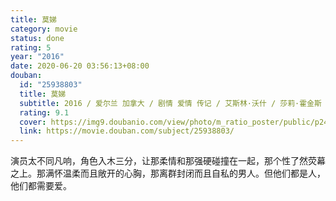```yaml
---
title: 莫娣
category: movie
status: done
rating: 5
year: "2016"
date: 2020-06-20 03:56:13+08:00
douban:
  id: "25938803"
  title: 莫娣
  subtitle: 2016 / 爱尔兰 加拿大 / 剧情 爱情 传记 / 艾斯林·沃什 / 莎莉·霍金斯 伊桑·霍克
  rating: 9.1
  cover: https://img9.doubanio.com/view/photo/m_ratio_poster/public/p2431089276.jpg
  link: https://movie.douban.com/subject/25938803/
---
```


演员太不同凡响，角色入木三分，让那柔情和那强硬碰撞在一起，那个性了然荧幕之上。那满怀温柔而且敞开的心胸，那离群封闭而且自私的男人。但他们都是人，他们都需要爱。
